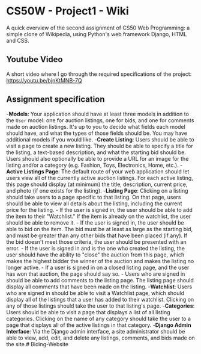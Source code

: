 # CS50W - Project1 - Wiki

A quick overview of the second assignment of CS50 Web Programming: a simple clone of Wikipedia, using Python's web framework Django, HTML and CSS.

## Youtube Video
A short video where I go through the required specifications of the project: https://youtu.be/bjnKtMNB-7Q

## Assignment specification
-**Models**: Your application should have at least three models in addition to the `User` model: one for auction listings, one for bids, and one for comments made on auction listings. It's up to you to decide what fields each model should have, and what the types of those fields should be. You may have additional models if you would like.
-**Create Listing**: Users should be able to visit a page to create a new listing. They should be able to specify a title for the listing, a text-based description, and what the starting bid should be. Users should also optionally be able to provide a URL for an image for the listing and/or a category (e.g. Fashion, Toys, Electronics, Home, etc.).
-**Active Listings Page**: The default route of your web application should let users view all of the currently active auction listings. For each active listing, this page should display (at minimum) the title, description, current price, and photo (if one exists for the listing).
-**Listing Page**: Clicking on a listing should take users to a page specific to that listing. On that page, users should be able to view all details about the listing, including the current price for the listing.
    -   If the user is signed in, the user should be able to add the item to their "Watchlist." If the item is already on the watchlist, the user should be able to remove it.
    -   If the user is signed in, the user should be able to bid on the item. The bid must be at least as large as the starting bid, and must be greater than any other bids that have been placed (if any). If the bid doesn't meet those criteria, the user should be presented with an error.
    -   If the user is signed in and is the one who created the listing, the user should have the ability to "close" the auction from this page, which makes the highest bidder the winner of the auction and makes the listing no longer active.
    -   If a user is signed in on a closed listing page, and the user has won that auction, the page should say so.
    -   Users who are signed in should be able to add comments to the listing page. The listing page should display all comments that have been made on the listing.
-**Watchlist**: Users who are signed in should be able to visit a Watchlist page, which should display all of the listings that a user has added to their watchlist. Clicking on any of those listings should take the user to that listing's page.
-**Categories**: Users should be able to visit a page that displays a list of all listing categories. Clicking on the name of any category should take the user to a page that displays all of the active listings in that category.
-**Django Admin Interface**: Via the Django admin interface, a site administrator should be able to view, add, edit, and delete any listings, comments, and bids made on the site.#   B i d i n g - W e b s i t e  
 